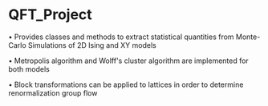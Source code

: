 QFT_Project
===========

• Provides classes and methods to extract statistical quantities from Monte-Carlo Simulations of 2D Ising and XY models

• Metropolis algorithm and Wolff's cluster algorithm are implemented for both models

• Block transformations can be applied to lattices in order to determine renormalization group flow
